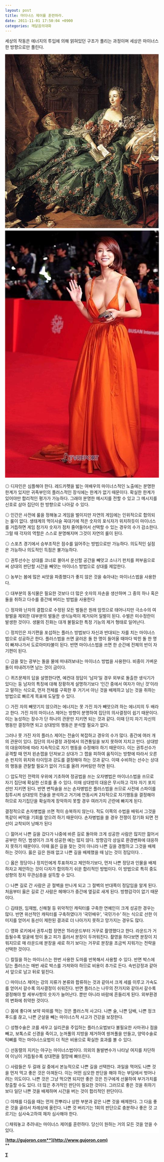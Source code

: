 ```yaml
---
layout: post
title: 마이너스 제어를 훈련하라.
date: 2011-11-01 17:50:04 +0900
categories: 깨달음의대화
---
```

   
세상의 작동은 에너지의 투입에 의해 얽혀있던 구조가 풀리는 과정이며 세상은 마이너스 한 방향으로만 풀린다. 





 <img alt="0008.JPG" src="files/attach/images/198/176/204/0008.JPG" width="508" height="573" /> <img alt="0007.JPG" src="files/attach/images/198/176/204/0007.JPG" width="508" height="807" />





◎ 디자인은 심플해야 한다. 레드카펫을 밟는 여배우의 마이너스적인 노출에는 분명한 한계가 있지만 귀족부인의 플러스적인 장식에는 한계가 없기 때문이다. 확실한 한계가 있어야만 합리적인 평가가 가능하다. 그래야 분명한 메시지를 전할 수 있고 그 메시지를 신호로 삼아 집단이 한 방향으로 나아갈 수 있다. 

◎ 인간은 사전에 룰을 정해놓고 게임을 벌이지만 자연의 게임에는 인위적으로 합의되는 룰이 없다. 생태계의 먹이사슬 꼭대기에 적은 숫자의 포식자가 위치하듯이 마이너스를 거듭하면 게임 참가자 숫자가 점차 줄어들어서 선택할 수 있는 경우의 수가 감소한다. 그럴 때 각자의 역할은 스스로 분명해지며 그것이 자연의 룰이 된다. 



◎ 스포츠 경기에서 승부조작은 점수를 잃어주는 방법으로만 가능하다. 의도적인 실점은 가능하나 의도적인 득점은 불가능하다. 

◎ 권투선수는 상대를 코너로 몰아서 운신할 공간을 빼앗고 소나기 펀치를 퍼부음으로써 상대의 판단할 시간을 빼앗는 마이너스 방법으로 상대를 제압한다. 

◎ 농부는 봄에 많은 씨앗을 파종했다가 좋지 않은 것을 솎아내는 마이너스법을 사용한다. 

◎ 대부분의 동식물은 필요한 것보다 더 많은 숫자의 자손을 생산하며 그 중의 하나 혹은 둘을 취하고 다수를 중간에 버리는 방법을 사용한다 

◎ 정자와 난자의 결합으로 수정된 모든 벌들은 원래 암컷으로 태어나지만 극소수의 여왕벌을 제외한 대부분의 벌들은 생식능력이 제거되어 일벌이 된다. 수벌은 미수정란이 발생한 것이다. 생물의 진화는 대개 불필요한 특정 기능의 제거 형태로 일어난다. 

◎ 정치인은 자기편을 포섭하는 플러스 방법보다 자신과 반대되는 자를 치는 마이너스 법으로 성공하곤 한다. 플러스법을 쓰면 굴러온 돌 한 명이 들어올 때마다 박힌 돌 한 명이 빠져나가서 도로아미타불이 된다. 반면 마이너스법을 쓰면 한 순간에 전체의 반이 자기편이 된다. 

◎ 금을 찾는 광부는 돌을 물에 떠내려보내는 마이너스 방법을 사용한다. 비중이 가벼운 돌이 떠내려가면 남는 것이 금이다. 

◎ 퀴즈문제의 답을 설명한다면, 예컨대 정답이 ‘남자’일 경우 외부로 돌출한 생식기가 있다는 둥 남자의 특징에 대해 장황하게 설명하기보다 ‘인간 중에서 여자가 아닌 것’이라고 말하는 식으로, 먼저 전체를 구획한 후 거기서 아닌 것을 배제하고 남는 것을 취하는 방법으로 빠르게 목표에 도달할 수 있다. 

◎ 가진 자의 빼앗기지 않으려는 에너지는 못 가진 자가 빼앗으려 하는 에너지의 두 배라고 한다. 가진 자의 마이너스 제어는 방향이 분명하여 집단의 의사결정이 쉽기 때문이다. 이는 농성하는 장수가 단 하나의 관문만 지키면 되는 것과 같다. 이때 단지 자기 자신의 행동만 결정하면 되고 상대방의 행동은 분석할 필요가 없다. 

그러나 못 가진 자의 플러스 제어는 전술이 복잡하고 경우의 수가 많다. 중간에 여러 개의 관문이 있다. 집단의 의사결정 과정에서 의견통일을 보지 못하여 지치고 만다. 상대방의 대응여하에 따라 지속적으로 자기 행동을 수정해야 하기 때문이다. 이는 권투선수가 공격할 때 먼저 왼손잽을 던져보고 상대가 그 잽을 피하여 움직이는 방향에 따라서 오른손 펀치의 위치와 타이밍과 강도를 결정해야 하는 것과 같다. 이때 수비하는 선수는 상대의 행동을 관찰할 필요가 없이 가드를 올려 커버링만 하면 된다. 



◎ 압도적인 전력의 우위에 기초하여 정공법을 쓰는 오자병법은 마이너스법을 쓰므로 자기 집단에 확실한 신호를 줄 수 있다. 이때 상대방의 대응은 무시하고 각자 자기 포지션만 지키면 된다. 반면 변칙술을 쓰는 손자병법은 플러스법을 쓰므로 사전에 스파이를 침투시켜 상대방의 전술을 분석하고 거기에 연동시켜 2차적으로 자기행동을 결정해야 하므로 자기집단을 확실하게 장악하지 못할 경우 여러가지 곤란에 빠지게 된다. 



결정적으로 손자병법을 쓰면 적이 승복하지 않는다. 적도 이쪽의 수법을 배워서 그것을 똑같이 써먹을 기회를 얻으려 하기 때문이다. 손자병법을 쓸 경우 전쟁이 장기화 되면 전선이 교착되어 낭패가 된다 

◎ 젊어서 나쁜 길을 갔다가 나중에 바른 길로 돌아와 크게 성공한 사람은 많지만 젊어서 공부만 하던. 범생이가 크게 성공한 예는 많지 않다. 방향감각 상실로 환경변화에 대응하지 못하기 때문이다. 이때 옳은 길을 찾는 것이 아니라 나쁜 길을 경험하고 그것을 배제하는 것이다. 옳은 길은 원래 없고 나쁜 길을 배제했을 때 남는 것이 정답이다. . 

◎ 옳은 정당이나 정치인에게 투표하자고 제안하기보다, 먼저 나쁜 정당과 인물을 배제하자고 제안하는 것이 다자가 합의하기 쉬운 합리적인 방법이다. 이 방법으로 특히 중도성향의 정치 무관심층을 설득할 수 있다. 

◎ 나쁜 길로 간 사람은 곧 절벽을 만나게 되고 그 절벽의 반대쪽이 정답임을 알게 된다. 처음부터 옳은 길로 간 사람은 헤매다가 중간에 옆길로 새게 된다. 방향감각이 없기 때문이다. 

◎ 김태원, 임재범, 신해철 등 위악적인 캐릭터를 구축한 연예인이 크게 성공한 경우는 많다. 반면 위선적인 캐릭터를 구축하였다가 ‘국민배우’, ‘국민가수’ 하는 식으로 선한 이미지를 얻어서 동선이 제한된 결과로 더 나아가지 못하고 망가지는 경우도 많다. 

◎ 영화 로키에서 권투시합 장면은 15라운드부터 거꾸로 촬영했다고 한다. 라운드가 거듭될수록 얼굴에 멍이 들고 피가 흘러서 분장이 두꺼워진다. 촬영을 하다보면 분장이 지워지므로 매 라운드에 분장을 새로 하기 보다는 거꾸로 분장을 조금씩 지워가는 전략을 선택한 것이다. 

◎ 칼질을 하는 마이너스는 한번 사용한 도마를 반복해서 사용할 수 있다. 반면 박스에 담는 플러스는 매번 새로 박스를 가져와야 하므로 비용이 추가로 든다. 속빈강정과 같아서 앞으로 남고 뒤로 밑진다. 

◎ 마이너스 제어는 강의 지류가 본류와 합류하는 것과 같아서 크게 세를 이루고 가속도를 얻어서 갈수록 의사결정이 쉬워진다. 반면 플러스는 나무의 잔가지와 같아서 갈수록 결정해야 할 세부사항의 숫자가 늘어난다. 뿐만 아니라 바람에 흔들리게 된다. 외부환경의 변화에 취약한 것이다. 

◎ 몸에 좋다며 보약 따위를 먹는 것은 플러스적 사고다. 나쁜 술, 나쁜 담배, 나쁜 정크푸드를 끊고, 나쁜 군살을 빼는 마이너스적 사고가 건강을 보장한다. 

◎ 성형수술은 코를 세우고 실리콘을 주입하는 플러스요법보다 불필요한 사마귀나 점을 빼고, 보톡스로 신경을 죽이고, 눈꺼풀의 지방을 제거하여 쌍꺼풀을 만들고, 양악수술로 턱뼈를 깍는 마이너스요법이 더 적은 비용으로 확실한 효과를 볼 수 있다. 

◎ 선동렬의 지키는 야구는 마이너스법이다. 의외의 돌발변수가 나타날 여지를 차단하여 이닝이 거듭될수록 상대편을 절망에 빠뜨린다. 

◎ 사람들은 두 갈래 길 중에서 본능적으로 나쁜 길을 선택한다. 과일을 먹어도 나쁜 것을 먼저 먹고 좋은 것은 아껴둔다. 이는 어떤 심오한 판단을 해야 하는 부담에서 벗어나려는 의도이다. 나쁜 것은 그냥 먹으면 되지만 좋은 것은 친구에게 선물하여 부가가치를 창출할 수도 있다. 더 많은 추가적인 판단이 필요한 것이다. 그러므로 좋은 것을 취하기 보다 일단 나쁜 것을 배제하며 시간을 버는 것이 합리적인 판단이다. 

◎ 야채를 다듬을 때는 먼저 잔뿌리나 상한 부분과 같은 나쁜 것을 배제한다. 그 다음 좋은 것을 골라서 차례상에 올린다. 나쁜 것 버리기는 1회의 판단으로 충분하나 좋은 것 고르기는 심사숙고하여 재차 심사해야 한다. 



<p style="BACKGROUND: #ffffff; mso-pagination: none; mso-padding-alt: 0pt 0pt 0pt 0pt" class="0">
  ◎채워놓고 추려내는 마이너스 제어를 훈련하다. 당신이 원하는 거의 모든 것을 얻을 수 있다.
</p>



[**http://gujoron.com**](http://www.gujoron.com)**  
** 

**∑**